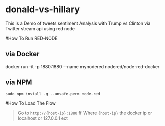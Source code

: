 # donald-vs-hillary
This is a Demo of tweets sentiment Analysis with Trump vs Clinton via Twitter stream api using red node

#How To Run RED-NODE

## via Docker
docker run -it -p 1880:1880 --name mynodered nodered/node-red-docker

## via NPM
`sudo npm install -g --unsafe-perm node-red`

#How To Load The Flow

>Go to `http://{host-ip}:1880` ff
Where `{host-ip}` the docker ip or localhost or 127.0.0.1 ect
